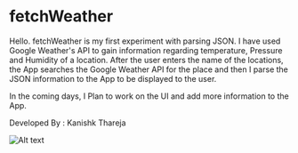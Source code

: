 fetchWeather
============

Hello. fetchWeather is my first experiment with parsing JSON. I have used Google Weather's API to gain information regarding
temperature, Pressure and Humidity of a location. After the user enters the name of the locations, the App searches the Google
Weather API for the place and then I parse the JSON information to the App to be displayed to the user.

In the coming days, I Plan to work on the UI and add more information to the App.

Developed By : Kanishk Thareja

![Alt text](/Users/kanishk/Desktop/photo.png?raw=true)
